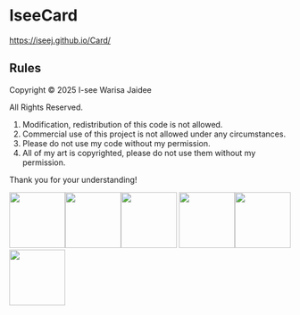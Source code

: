 # IseeCard

https://iseej.github.io/Card/


## Rules

Copyright &copy; 2025 I-see Warisa Jaidee

All Rights Reserved.

1. Modification, redistribution of this code is not allowed.
2. Commercial use of this project is not allowed under any circumstances.
3. Please do not use my code without my permission.
4. All of my art is copyrighted, please do not use them without my permission.

Thank you for your understanding!



<img src="https://github.com/IseeJ/LovePawsona/blob/308991fbb02d7805c0909d145a139db1edc29837/IMG/Heh/Untitled_Artwork1654.gif" width="100"><img src="https://github.com/IseeJ/LovePawsona/blob/308991fbb02d7805c0909d145a139db1edc29837/IMG/Heh/Untitled_Artwork1654.gif" width="100"><img src="https://github.com/IseeJ/LovePawsona/blob/308991fbb02d7805c0909d145a139db1edc29837/IMG/Heh/Untitled_Artwork1654.gif" width="100">
<img src="https://github.com/IseeJ/LovePawsona/blob/308991fbb02d7805c0909d145a139db1edc29837/IMG/Heh/Untitled_Artwork1654.gif" width="100"><img src="https://github.com/IseeJ/LovePawsona/blob/308991fbb02d7805c0909d145a139db1edc29837/IMG/Heh/Untitled_Artwork1654.gif" width="100"><img src="https://github.com/IseeJ/LovePawsona/blob/308991fbb02d7805c0909d145a139db1edc29837/IMG/Heh/Untitled_Artwork1654.gif" width="100">
